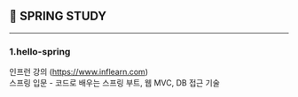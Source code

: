 <h2>🐸  SPRING STUDY</h3>
<hr>
<h3>1.hello-spring</h3>

인프런 강의 (https://www.inflearn.com)<br>
스프링 입문 - 코드로 배우는 스프링 부트, 웹 MVC, DB 접근 기술
